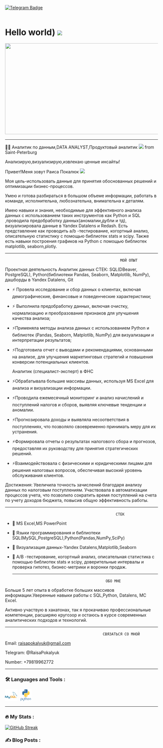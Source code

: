 
<div id="badges">
  <a href="your-Telegram-URL">
    <img src="https://img.shields.io/badge/Telegram-blue?style=for-the-badge&logo=Telegram&logoColor=white" alt="Telegram Badge"/>
  </a>

  
</div>
<img src="https://komarev.com/ghpvc/?username=RaisaPokalyuk&style=flat-square&color=blue" alt=""/>
<h1>
  Hello world)
  <img src="https://media.giphy.com/media/hvRJCLFzcasrR4ia7z/giphy.gif" width="30px"/>
</h1>
<div align="center">
  <img src="https://i.giphy.com/media/v1.Y2lkPTc5MGI3NjExdDlrNDZvbzNqN3BzMDE1Ym9pOWQwcjNnYWtkYWxwYjFjdzZzMWxyNCZlcD12MV9pbnRlcm5hbF9naWZfYnlfaWQmY3Q9Zw/l46Cy1rHbQ92uuLXa/giphy.gif" width="600" height="300"/>
</div>

---

:woman_technologist:
Аналитик по данным,DATA ANALYST,Продуктовый аналитик <img src="https://media.giphy.com/media/WUlplcMpOCEmTGBtBW/giphy.gif" width="30"> from Saint-Peterburg

Анализирую,визуализирую,извлекаю ценные инсайты!

Привет!Меня зовут Раиса Покалюк <img src="https://media.giphy.com/media/hvRJCLFzcasrR4ia7z/giphy.gif" width="30px"/>
</h1>
   
   Моя цель-использовать данные для принятия обоснованных решений и оптимизации бизнес-процессов.

   Умею и готова разбираться в большом объеме информации, работать в команде, исполнительна, любознательна, внимательна к деталям.

Имею навыки и знания, необходимые для эффективного анализа данных с использованием таких инструментов как Python и SQL ,проводила предобработку данных(аномалии,дубли и тд), визуализировала данные в Yandex Datalens и Redash. Есть представление как проводить а/b -тестирование, когортный анализ, описательную статистику с помощью библиотек stats и scipy. Также есть навыки построения графиков на Python с помощью библиотек matplotlib, seaborn,plotly.

---

                                                         МОЙ ОПЫТ
 Проектная деятельность
  Аналитик данных
СТЕК: SQL(DBeaver, PostgreSQL), Python(библиотеки Pandas, Seaborn, Matplotlib, NumPy), дашборды в Yandex Datalens, Git

- :zap: Провела исследование и сбор данных о клиентах, включая демографические, финансовые и поведенческие характеристики;
- :zap: Выполнила предобработку данных, включая очистку, нормализацию и преобразование признаков для улучшения качества анализа;
- :zap:Применяла методы анализа данных с использованием Python и библиотек (Pandas, Seaborn, Matplotlib, NumPy) для визуализации и интерпретации результатов;
- :zap:Подготовила отчет с выводами и рекомендациями, основанными на анализе, для улучшения маркетинговых стратегий и повышения конверсии потенциальных клиентов.



  Аналитик (специалист-эксперт) в ФНС

- :zap:Обрабатывала большие массивы данных, используя MS Excel для анализа и визуализации информации.
- :zap:Проводила ежемесячный мониторинг и анализ начислений и поступлений налогов и сборов, выявляя ключевые тенденции и аномалии.
- :zap:Прогнозировала доходы и выявляла несоответствия в поступлениях, что позволяло своевременно принимать меру для их устранения.
- :zap:Формировала отчеты о результатах налогового сбора и прогнозов, предоставляя их руководству для принятия стратегических решений.
- :zap:Взаимодействовала с физическими и юридическими лицами для решения налоговых вопросов, обеспечивая высокий уровень обслуживания клиентов.

Достижения: Увеличила точность зачислений благодаря анализу данных по налоговым поступлениям.
Участвовала в автоматизации процессов учета, что позволило сократить время поступлений на счета по учету доходов бюджета, повысив общую эффективность работы.


  ---

                                                       СТЕК
  - :seedling: MS Excel,MS PowerPoint                                                  
  - :seedling: Языки программирования и библиотеки SQL(MySQL,PostgreSQL),Python(Pandas,NumPy,SciPy)
  - :seedling: Визуализация данных-Yandex Datalens,Matplotlib,Seaborn
  - :seedling: А/В -тестирование, когортный анализ, описательная статистика с помощью библиотек stats и scipy, доверительные интервалы и проверка гипотез, бизнес-метрики и воронки продаж.

    ---

                                                   ОБО МНЕ
    


Больше 5 лет опыта в обработке больших массивов информации.Уверенные навыки работы с SQL,Python, Datalens, MC Excel.

Активно участвую в хакатонах, так я прокачиваю профессиональные компетенции, расширяю кругозор и остаюсь в курсе современных аналитических подходов и технологий.


---

                                                 СВЯЗАТЬСЯ СО МНОЙ
                                                 
 Email: raisapokalyuk@gmail.com
 
 Telegram: @RaisaPokalyuk
 
 Number: +79819962772

 ---

 ### :hammer_and_wrench: Languages and Tools :

 <div>

  <img src="https://github.com/devicons/devicon/blob/master/icons/mysql/mysql-original-wordmark.svg" title="MySQL"  alt="MySQL" width="40" height="40"/>&nbsp;
   <img src="https://github.com/devicons/devicon/blob/master/icons/python/python-original-wordmark.svg" title="Python"  alt="Python" width="40" height="40"/>&nbsp;
 
</div>

---

### :fire: My Stats :


[![GitHub Streak](http://github-readme-streak-stats.herokuapp.com?user=RaisaPokalyuk&theme=highcontrast)](https://git.io/streak-stats)


### :writing_hand: Blog Posts :

<!-- BLOG-POST-LIST:START -->

<!-- BLOG-POST-LIST:END -->




